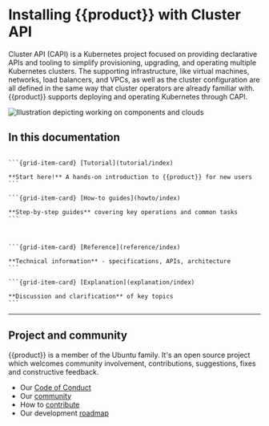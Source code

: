 # Installing {{product}} with Cluster API

Cluster API (CAPI) is a Kubernetes project focused on providing declarative APIs and tooling to simplify provisioning, upgrading, and operating multiple Kubernetes clusters. The supporting infrastructure, like virtual machines, networks, load balancers, and VPCs, as well as the cluster configuration are all defined in the same way that cluster operators are already familiar with. {{product}} supports deploying and operating Kubernetes through CAPI.

![Illustration depicting working on components and clouds][logo]

## In this documentation

````{grid} 1 1 2 2

```{grid-item-card} [Tutorial](tutorial/index)

**Start here!** A hands-on introduction to {{product}} for new users
```

```{grid-item-card} [How-to guides](howto/index)

**Step-by-step guides** covering key operations and common tasks
```

````

````{grid} 1 1 2 2


```{grid-item-card} [Reference](reference/index)

**Technical information** - specifications, APIs, architecture
```

```{grid-item-card} [Explanation](explanation/index)

**Discussion and clarification** of key topics
```

````

---

## Project and community

{{product}} is a member of the Ubuntu family. It's an open source
project which welcomes community involvement, contributions, suggestions, fixes
and constructive feedback.

- Our [Code of Conduct]
- Our [community]
- How to [contribute]
- Our development [roadmap]

<!-- IMAGES -->

[logo]: https://assets.ubuntu.com/v1/843c77b6-juju-at-a-glace.svg

<!-- LINKS -->

[Code of Conduct]: https://ubuntu.com/community/ethos/code-of-conduct
[community]: /charm/reference/community
[contribute]: /snap/howto/contribute
[roadmap]: /snap/reference/roadmap
[overview page]: /charm/explanation/about
[arch]: /charm/reference/architecture
[Juju]: https://juju.is
[k8s snap package]: /snap/index